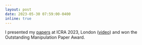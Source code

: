 ```yaml
---
layout: post
date: 2023-05-30 07:59:00-0400
inline: true
---
```


I presented my [papers](https://ieeexplore.ieee.org/document/10161516) at ICRA 2023, London ([video](https://vimeo.com/event/3437349#t=42m23s)) and won the Outstanding Manipulation Paper Award.